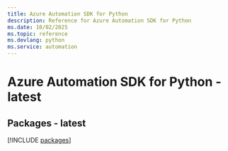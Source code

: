 ```yaml
---
title: Azure Automation SDK for Python
description: Reference for Azure Automation SDK for Python
ms.date: 10/02/2025
ms.topic: reference
ms.devlang: python
ms.service: automation
---
```

# Azure Automation SDK for Python - latest
## Packages - latest
[!INCLUDE [packages](automation-index.md)]